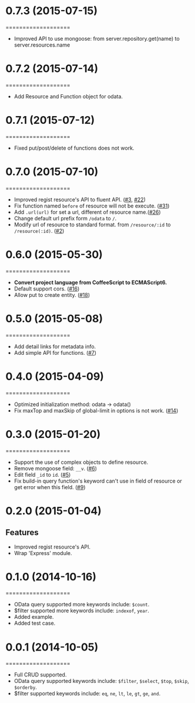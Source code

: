 # 0.7.3 (2015-07-15)
===================
- Improved API to use mongoose: from server.repository.get(name) to server.resources.name

# 0.7.2 (2015-07-14)
===================
- Add Resource and Function object for odata.

# 0.7.1 (2015-07-12)
===================
- Fixed put/post/delete of functions does not work.

# 0.7.0 (2015-07-10)
===================
- Improved regist resource's API to fluent API. ([#3](https://github.com/TossShinHwa/node-odata/issues/3), [#22](https://github.com/TossShinHwa/node-odata/issues/22))
- Fix function named `before` of resource will not be execute. ([#31](https://github.com/TossShinHwa/node-odata/issues/31))
- Add `.url(url)` for set a url, different of resource name.([#26](https://github.com/TossShinHwa/node-odata/issues/26))
- Change default url prefix form `/odata` to `/`.
- Modify url of resource to standard format. from `/resource/:id` to `/resource(:id)`. ([#2](https://github.com/TossShinHwa/node-odata/issues/2))

# 0.6.0 (2015-05-30)
===================
- **Convert project language from CoffeeScript to ECMAScript6.**
- Default support cors. ([#16](https://github.com/TossShinHwa/node-odata/issues/16))
- Allow put to create entity. ([#18](https://github.com/TossShinHwa/node-odata/issues/18))

# 0.5.0 (2015-05-08)
===================
- Add detail links for metadata info.
- Add simple API for functions. ([#7](https://github.com/TossShinHwa/node-odata/issues/7))

# 0.4.0 (2015-04-09)
===================
- Optimized initialization method: odata -> odata()
- Fix maxTop and maxSkip of global-limit in options is not work. ([#14](https://github.com/TossShinHwa/node-odata/issues/14))

# 0.3.0 (2015-01-20)
===================
- Support the use of complex objects to define resource.
- Remove mongoose field: `__v`. ([#6](https://github.com/TossShinHwa/node-odata/issues/6))
- Edit field `_id` to `id`. ([#5](https://github.com/TossShinHwa/node-odata/issues/5))
- Fix build-in query function's keyword can't use in field of resource or get error when this field. ([#9](https://github.com/TossShinHwa/node-odata/issues/9))

# 0.2.0 (2015-01-04)
## Features
- Improved regist resource's API.
- Wrap 'Express' module.

# 0.1.0 (2014-10-16)
===================
- OData query supported more keywords include: `$count`.
- $filter supported more keywords include: `indexof`, `year`.
- Added example.
- Added test case.

# 0.0.1 (2014-10-05)
===================
- Full CRUD supported.
- OData query supported keywords include: `$filter`, `$select`, `$top`, `$skip`, `$orderby`.
- $filter supported keywords include: `eq`, `ne`, `lt`, `le`, `gt`, `ge`, `and`.

